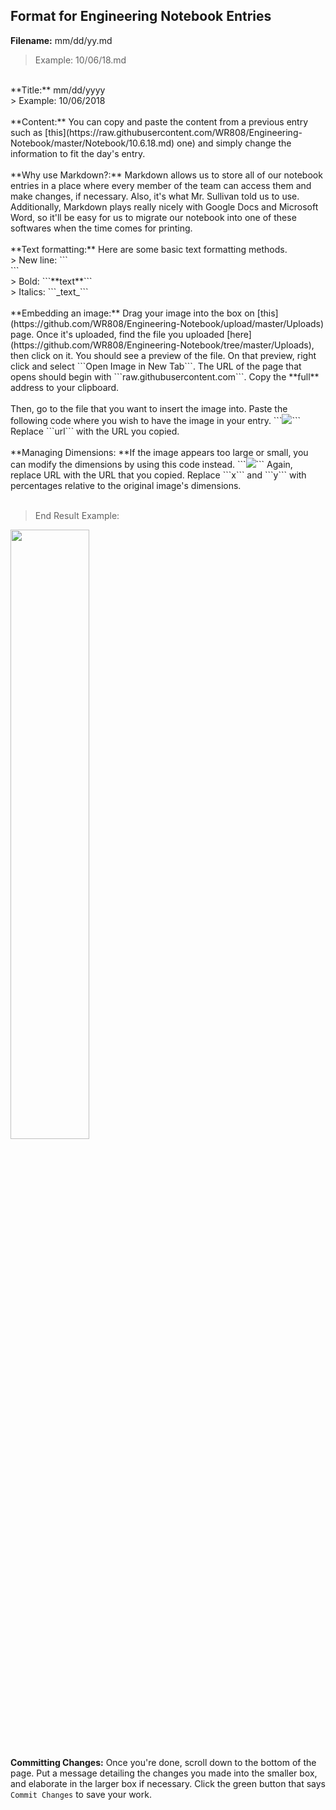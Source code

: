 ## Format for Engineering Notebook Entries

**Filename:** mm/dd/yy.md
<br>
> Example: 10/06/18.md
<br>
**Title:** mm/dd/yyyy
<br>
> Example: 10/06/2018
<br>
<br>
**Content:** You can copy and paste the content from a previous entry such as [this](https://raw.githubusercontent.com/WR808/Engineering-Notebook/master/Notebook/10.6.18.md) one) and simply change the information to fit the day's entry.
<br>
<br>
**Why use Markdown?:** Markdown allows us to store all of our notebook entries in a place where every member of the team can access them and make changes, if necessary. Also, it's what Mr. Sullivan told us to use. Additionally, Markdown plays really nicely with Google Docs and Microsoft Word, so it'll be easy for us to migrate our notebook into one of these softwares when the time comes for printing.
<br>
<br>
**Text formatting:** Here are some basic text formatting methods.
<br>
> New line:
  ```<br>```
<br>
> Bold: 
  ```**text**```
<br>
> Italics: ```_text_```
<br>
<br>
**Embedding an image:** Drag your image into the box on [this](https://github.com/WR808/Engineering-Notebook/upload/master/Uploads) page. Once it's uploaded, find the file you uploaded [here](https://github.com/WR808/Engineering-Notebook/tree/master/Uploads), then click on it. You should see a preview of the file. On that preview, right click and select ```Open Image in New Tab```. The URL of the page that opens should begin with ```raw.githubusercontent.com```. Copy the **full** address to your clipboard.
<br>
<br>
Then, go to the file that you want to insert the image into. Paste the following code where you wish to have the image in your entry. ```<img src="url">``` Replace ```url``` with the URL you copied. 
<br>
<br>
**Managing Dimensions: **If the image appears too large or small, you can modify the dimensions by using this code instead. ```<img src="url" width="x%" height="y%">``` Again, replace URL with the URL that you copied. Replace ```x``` and ```y``` with percentages relative to the original image's dimensions.<br>
<br>

> End Result Example:

<img src="https://raw.githubusercontent.com/WR808/Engineering-Notebook/master/Uploads/example.png" width="50%" height="50%">

**Committing Changes:** Once you're done, scroll down to the bottom of the page. Put a message detailing the changes you made into the smaller box, and elaborate in the larger box if necessary. Click the green button that says ```Commit Changes``` to save your work.

<br>
